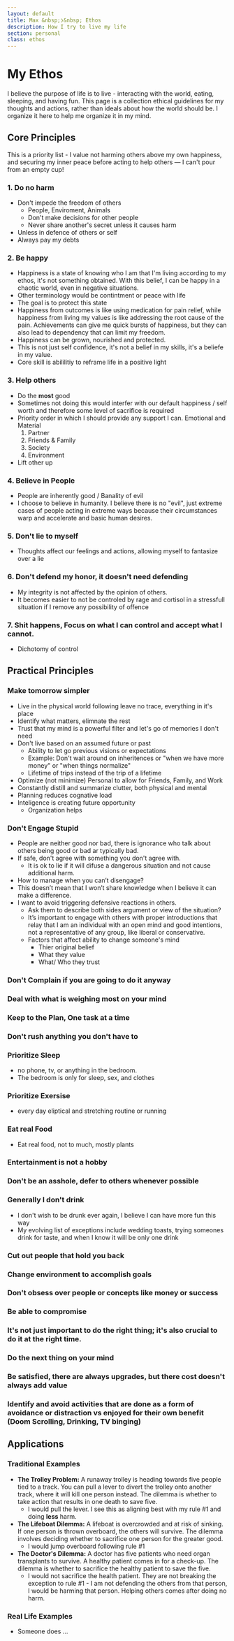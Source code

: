```yaml
---
layout: default
title: Max &nbsp;❭&nbsp; Ethos
description: How I try to live my life
section: personal
class: ethos
---
```


<div class="article" markdown="1">

# My Ethos
I believe the purpose of life is to live - interacting with the world, eating, sleeping, and having fun. This page is a collection ethical guidelines for my thoughts and actions, rather than ideals about how the world should be. I organize it here to help me organize it in my mind.

## Core Principles
This is a priority list - I value not harming others above my own happiness, and securing my inner peace before acting to help others — I can't pour from an empty cup!
### 1. Do no harm
* Don't impede the freedom of others
    * People, Enviroment, Animals
    * Don't make decisions for other people
    * Never share another's secret unless it causes harm
* Unless in defence of others or self
* Always pay my debts

### 2. Be happy
* Happiness is a state of knowing who I am that I'm living according to my ethos, it's not something obtained. With this belief, I can be happy in a chaotic world, even in negative situations.
* Other terminology would be contintment or peace with life
* The goal is to protect this state
* Happiness from outcomes is like using medication for pain relief, while happiness from living my values is like addressing the root cause of the pain. Achievements can give me quick bursts of happiness, but they can also lead to dependency that can limit my freedom.
* Happiness can be grown, nourished and protected. 
* This is not just self confidence, it's not a belief in my skills, it's a beliefe in my value.
* Core skill is abililitiy to reframe life in a positive light

### 3. Help others
* Do the **most** good
* Sometimes not doing this would interfer with our default happiness / self worth and therefore some level of sacrifice is required
* Priority order in which I should provide any support I can. Emotional and Material
    1. Partner
    2. Friends & Family
    3. Society
    4. Environment
* Lift other up

### 4. Believe in People
* People are inherently good / Banality of evil
* I choose to believe in humanity. I believe there is no "evil", just extreme cases of people acting in extreme ways because their circumstances warp and accelerate and basic human desires.

### 5. Don't lie to myself
* Thoughts affect our feelings and actions, allowing myself to fantasize over a lie

### 6. Don't defend my honor, it doesn't need defending
* My integrity is not affected by the opinion of others.
* It becomes easier to not be controled by rage and cortisol in a stressfull situation if I remove any possibility of offence

### 7. Shit happens, Focus on what I can control and accept what I cannot.
* Dichotomy of control

## Practical Principles
### Make tomorrow simpler
* Live in the physical world following leave no trace, everything in it's place 
* Identify what matters, elimnate the rest
* Trust that my mind is a powerful filter and let's go of memories I don't need
* Don't live based on an assumed future or past
    * Ability to let go previous visions or expectations
    * Example: Don't wait around on inheritences or "when we have more money" or "when things normalize"
    * Lifetime of trips instead of the trip of a lifetime
* Optimize (not minimize) Personal to allow for Friends, Family, and Work
* Constantly distill and summarize clutter, both physical and mental
* Planning reduces cognative load
* Inteligence is creating future opportunity
    * Organization helps

### Don't Engage Stupid
* People are neither good nor bad, there is ignorance who talk about others being good or bad ar typically bad.
* If safe, don't agree with something you don't agree with.
    * It is ok to lie if it will difuse a dangerous situation and not cause additional harm.
* How to manage when you can’t disengage?
* This doesn’t mean that I won’t share knowledge when I believe it can make a difference. 
* I want to avoid triggering defensive reactions in others.
    * Ask them to describe both sides argument or view of the situation?
    * It’s important to engage with others with proper introductions that relay that I am an individual with an open mind and good intentions, not a representative of any group, like liberal or conservative.
    * Factors that affect ability to change someone's mind
        * Thier original belief
        * What they value
        * What/ Who they trust

### Don't Complain if you are going to do it anyway

### Deal with what is weighing most on your mind

### Keep to the Plan, One task at a time

### Don't rush anything you don't have to

### Prioritize Sleep
* no phone, tv, or anything in the bedroom.
* The bedroom is only for sleep, sex, and clothes

### Prioritize Exersise
* every day eliptical and stretching routine or running

### Eat real Food
* Eat real food, not to much, mostly plants

### Entertainment is not a hobby

### Don't be an asshole, defer to others whenever possible

### Generally I don't drink
* I don't wish to be drunk ever again, I believe I can have more fun this way
* My evolving list of exceptions include wedding toasts, trying someones drink for taste, and when I know it will be only one drink

### Cut out people that hold you back

### Change environment to accomplish goals

### Don't obsess  over people or concepts like money or success

### Be able to compromise

### It's not just important to do the right thing; it's also crucial to do it at the right time.

### Do the next thing on your mind

### Be satisfied, there are always upgrades, but there cost doesn't always add value

### Identify and avoid activities that are done as a form of avoidance or distraction vs enjoyed for their own benefit (Doom Scrolling, Drinking, TV binging)

## Applications

### Traditional Examples
* **The Trolley Problem:** A runaway trolley is heading towards five people tied to a track. You can pull a lever to divert the trolley onto another track, where it will kill one person instead. The dilemma is whether to take action that results in one death to save five.
    * I would pull the lever. I see this as aligning best with my rule #1 and doing **less** harm.
* **The Lifeboat Dilemma:** A lifeboat is overcrowded and at risk of sinking. If one person is thrown overboard, the others will survive. The dilemma involves deciding whether to sacrifice one person for the greater good.
    * I would jump overboard following rule #1
* **The Doctor's Dilemma:** A doctor has five patients who need organ transplants to survive. A healthy patient comes in for a check-up. The dilemma is whether to sacrifice the healthy patient to save the five.
    * I would not sacrifice the health patient. They are not breaking the exception to rule #1 - I am not defending the others from that person, I would be harming that person. Helping others comes after doing no harm.

### Real Life Examples
* Someone does ...

</div>

